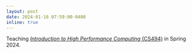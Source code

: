 ```yaml
---
layout: post
date: 2024-01-16 07:59:00-0400
inline: true
---
```


Teaching [*Introduction to High Performance Computing* (CS494)](https://www.evl.uic.edu/papka/cs494/) in Spring 2024.
